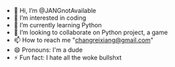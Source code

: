 - 👋 Hi, I’m @JANGnotAvailable
- 👀 I’m interested in coding
- 🌱 I’m currently learning Python
- 💞️ I’m looking to collaborate on Python project, a game
- 📫 How to reach me "changreixiang@gmail.com"
- 😄 Pronouns: I'm a dude
- ⚡ Fun fact: I hate all the woke bullshxt

<!---
JANGnotAvailable/JANGnotAvailable is a ✨ special ✨ repository because its `README.md` (this file) appears on your GitHub profile.
You can click the Preview link to take a look at your changes.
--->
